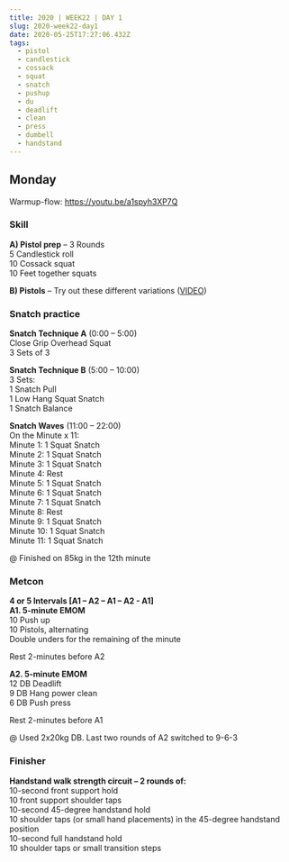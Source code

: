 ```yaml
---
title: 2020 | WEEK22 | DAY 1
slug: 2020-week22-day1
date: 2020-05-25T17:27:06.432Z
tags:
  - pistol
  - candlestick
  - cossack
  - squat
  - snatch
  - pushup
  - du
  - deadlift
  - clean
  - press
  - dumbell
  - handstand
---
```

## Monday

Warmup-flow: <https://youtu.be/a1spyh3XP7Q>

### Skill

**A) Pistol prep** – 3 Rounds\
5 Candlestick roll\
10 Cossack squat\
10 Feet together squats

**B) Pistols** – Try out these different variations ([VIDEO](https://vimeo.com/414503642/c1167bdae9))

### Snatch practice

**Snatch Technique A** (0:00 – 5:00)\
Close Grip Overhead Squat\
3 Sets of 3

**Snatch Technique B** (5:00 – 10:00)\
3 Sets:\
1 Snatch Pull\
1 Low Hang Squat Snatch\
1 Snatch Balance

**Snatch Waves** (11:00 – 22:00)\
On the Minute x 11:\
Minute 1: 1 Squat Snatch\
Minute 2: 1 Squat Snatch\
Minute 3: 1 Squat Snatch\
Minute 4: Rest\
Minute 5: 1 Squat Snatch\
Minute 6: 1 Squat Snatch\
Minute 7: 1 Squat Snatch\
Minute 8: Rest\
Minute 9: 1 Squat Snatch\
Minute 10: 1 Squat Snatch\
Minute 11: 1 Squat Snatch

@ Finished on 85kg in the 12th minute

### Metcon

**4 or 5 Intervals \[A1 – A2 – A1 – A2 - A1]\
A1. 5-minute EMOM**\
10 Push up\
10 Pistols, alternating\
Double unders for the remaining of the minute

Rest 2-minutes before A2

**A2. 5-minute EMOM**\
12 DB Deadlift\
9 DB Hang power clean\
6 DB Push press

Rest 2-minutes before A1

@ Used 2x20kg DB. Last two rounds of A2 switched to 9-6-3

### Finisher

**Handstand walk strength circuit – 2 rounds of:**\
10-second front support hold\
10 front support shoulder taps\
10-second 45-degree handstand hold\
10 shoulder taps (or small hand placements) in the 45-degree handstand position\
10-second full handstand hold\
10 shoulder taps or small transition steps